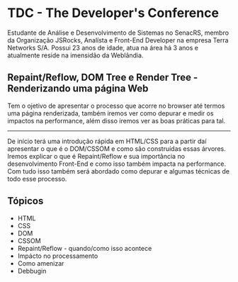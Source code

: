 # TDC - The Developer's Conference

Estudante de Análise e Desenvolvimento de Sistemas no SenacRS,
membro da Organização JSRocks, Analísta e Front-End Developer na empresa Terra Networks S/A. 
Possui 23 anos de idade, atua na área há 3 anos e atualmente reside na imensidão da Weblândia.

## Repaint/Reflow, DOM Tree e Render Tree - Renderizando uma página Web
Tem o ojetivo de apresentar o processo que acorre no browser até termos uma página renderizada,
também iremos ver como depurar e medir os impactos na performance, além disso iremos
ver as boas práticas para tal.

-----------------------------------------------

De início terá uma introdução rápida em HTML/CSS para a partir
daí apresentar o que é o DOM/CSSOM e como são construídas essas árvores.
Iremos explicar o que é Repaint/Reflow e sua importância no desenvolvimento
Front-End e como isso também impacta na performance. Com tudo isso também será
abordado como depurar e algumas técnicas de todo esse processo.

## Tópicos
* HTML
* CSS
* DOM
* CSSOM
* Repaint/Reflow - quando/como isso acontece
* Impácto no processamento
* Como amenizar
* Debbugin
